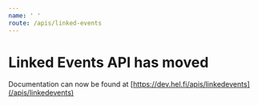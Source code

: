 ```yaml
---
name: ' '
route: /apis/linked-events
---
```


# Linked Events API has moved

Documentation can now be found at [https://dev.hel.fi/apis/linkedevents](/apis/linkedevents)
